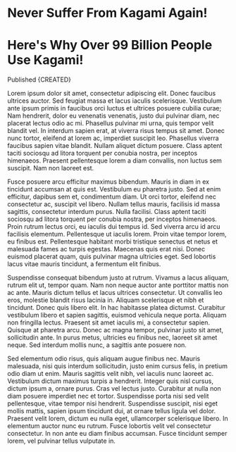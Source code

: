 <!--created 13 jun 2110-->

# Never Suffer From Kagami Again!
# Here's Why Over 99 Billion People Use Kagami!
Published {CREATED}

Lorem ipsum dolor sit amet, consectetur adipiscing elit. Donec faucibus ultrices
auctor. Sed feugiat massa et lacus iaculis scelerisque. Vestibulum ante ipsum
primis in faucibus orci luctus et ultrices posuere cubilia curae; Nam hendrerit,
dolor eu venenatis venenatis, justo dui pulvinar diam, nec placerat lectus odio
ac mi. Phasellus pulvinar mi urna, quis tempor velit blandit vel. In interdum
sapien erat, at viverra risus tempus sit amet. Donec nunc tortor, eleifend at
lorem ac, imperdiet suscipit leo. Phasellus viverra faucibus sapien vitae
blandit. Nullam aliquet dictum posuere. Class aptent taciti sociosqu ad litora
torquent per conubia nostra, per inceptos himenaeos. Praesent pellentesque lorem
a diam convallis, non luctus sem suscipit. Nam non laoreet est.

Fusce posuere arcu efficitur maximus bibendum. Mauris in diam in ex tincidunt
accumsan at quis est. Vestibulum eu pharetra justo. Sed at enim efficitur,
dapibus sem et, condimentum diam. Ut orci tortor, eleifend nec consectetur ac,
suscipit vel libero. Nullam tellus mauris, facilisis id massa sagittis,
consectetur interdum purus. Nulla facilisi. Class aptent taciti sociosqu ad
litora torquent per conubia nostra, per inceptos himenaeos. Proin rutrum lectus
orci, eu iaculis dui tempus id. Sed viverra arcu id arcu facilisis elementum.
Pellentesque ut iaculis lorem. Proin vitae tempor lorem, eu finibus est.
Pellentesque habitant morbi tristique senectus et netus et malesuada fames ac
turpis egestas. Maecenas quis erat nisi. Donec euismod placerat quam, quis
pulvinar magna ultricies eget. Sed lobortis lacus vitae mauris tincidunt, a
fermentum elit finibus.

Suspendisse consequat bibendum justo at rutrum. Vivamus a lacus aliquam, rutrum
elit ut, tempor quam. Nam non neque auctor ante porttitor mattis non ac ante.
Mauris dictum tellus et lacus ultrices consectetur. Ut convallis leo eros,
molestie blandit risus lacinia in. Aliquam scelerisque et nibh et tincidunt.
Donec quis libero elit. In hac habitasse platea dictumst. Curabitur vestibulum
libero et sapien sagittis, euismod vehicula neque porta. Aliquam non fringilla
lectus. Praesent sit amet iaculis mi, a consectetur sapien. Quisque at pharetra
arcu. Donec ac magna tempor, pulvinar justo sit amet, sollicitudin ante. In
purus metus, ultricies eu finibus nec, laoreet sit amet neque. Sed interdum
mollis nunc, a sagittis ante posuere non.

Sed elementum odio risus, quis aliquam augue finibus nec. Mauris malesuada, nisi
quis interdum sollicitudin, justo enim cursus felis, in pretium odio diam ut
enim. Mauris sagittis velit nibh, vel iaculis nunc laoreet ac. Vestibulum dictum
maximus turpis a hendrerit. Integer quis nisl cursus, dictum ipsum a, ornare
purus. Cras vel lectus justo. Curabitur at nulla non diam posuere imperdiet nec
et tortor. Suspendisse porta nisi sed velit pellentesque, vitae tempor nisi
hendrerit. Suspendisse suscipit, nisi eget mollis mattis, sapien ipsum tincidunt
dui, at ornare tellus ligula vel dolor. Praesent velit lorem, dictum eu nulla
eget, ullamcorper scelerisque libero. In elementum auctor nunc eu rutrum. Fusce
lobortis velit vel consectetur consectetur. In non ante eu diam finibus
accumsan. Fusce tincidunt semper lorem, vel pulvinar tellus vulputate in.
